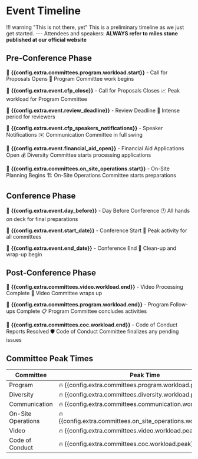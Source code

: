 # Event Timeline

!!! warning "This is not there, yet"
    This is a preliminary timeline as we just get started.
    --- 
    Attendees and speakers: **ALWAYS refer to miles stone published at our official website**

## Pre-Conference Phase

:calendar: **{{config.extra.committees.program.workload.start}}** - Call for Proposals Opens
:rocket: Program Committee work begins

:calendar: **{{config.extra.event.cfp_close}}** - Call for Proposals Closes
:chart_with_upwards_trend: Peak workload for Program Committee

:calendar: **{{config.extra.event.review_deadline}}** - Review Deadline
:muscle: Intense period for reviewers

:calendar: **{{config.extra.event.cfp_speakers_notifications}}** - Speaker Notifications
:envelope: Communication Committee in full swing

:calendar: **{{config.extra.event.financial_aid_open}}** - Financial Aid Applications Open
:moneybag: Diversity Committee starts processing applications

:calendar: **{{config.extra.committees.on_site_operations.start}}** - On-Site Planning Begins
:building_construction: On-Site Operations Committee starts preparations

## Conference Phase

:calendar: **{{config.extra.event.day_before}}** - Day Before Conference
:clock1: All hands on deck for final preparations

:calendar: **{{config.extra.event.start_date}}** - Conference Start
:tada: Peak activity for all committees

:calendar: **{{config.extra.event.end_date}}** - Conference End
:broom: Clean-up and wrap-up begin

## Post-Conference Phase

:calendar: **{{config.extra.committees.video.workload.end}}** - Video Processing Complete
:movie_camera: Video Committee wraps up

:calendar: **{{config.extra.committees.program.workload.end}}** - Program Follow-ups Complete
:clipboard: Program Committee concludes activities

:calendar: **{{config.extra.committees.coc.workload.end}}** - Code of Conduct Reports Resolved
:shield: Code of Conduct Committee finalizes any pending issues

## Committee Peak Times

| Committee | Peak Time |
|-----------|-----------|
| Program | :fire: {{config.extra.committees.program.workload.peak}} |
| Diversity | :fire: {{config.extra.committees.diversity.workload.peak}} |
| Communication | :fire: {{config.extra.committees.communication.workload.peak}} |
| On-Site Operations | :fire: {{config.extra.committees.on_site_operations.workload.peak}} |
| Video | :fire: {{config.extra.committees.video.workload.peak}} |
| Code of Conduct | :fire: {{config.extra.committees.coc.workload.peak}} |